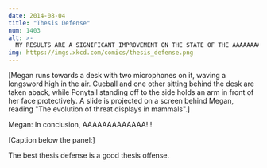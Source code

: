 ```yaml
---
date: 2014-08-04
title: "Thesis Defense"
num: 1403
alt: >-
  MY RESULTS ARE A SIGNIFICANT IMPROVEMENT ON THE STATE OF THE AAAAAAAAAAAART
img: https://imgs.xkcd.com/comics/thesis_defense.png
---
```

[Megan runs towards a desk with two microphones on it, waving a longsword high in the air. Cueball and one other sitting behind the desk are taken aback, while Ponytail standing off to the side holds an arm in front of her face protectively. A slide is projected on a screen behind Megan, reading "The evolution of threat displays in mammals".]

Megan: In conclusion, AAAAAAAAAAAAA!!!

[Caption below the panel:]

The best thesis defense is a good thesis offense.